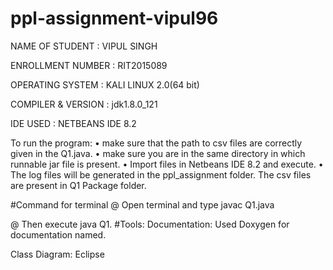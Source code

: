 # ppl-assignment-vipul96
NAME OF STUDENT : VIPUL SINGH

ENROLLMENT NUMBER : RIT2015089


OPERATING SYSTEM : KALI LINUX 2.0(64 bit)

COMPILER & VERSION : jdk1.8.0_121

IDE USED : NETBEANS IDE 8.2

To run the program: • make sure that the path to csv files are correctly given in the Q1.java. • make sure you are in the same directory in which runnable jar file is present. • Import files in Netbeans IDE 8.2 and execute. • The log files will be generated in the ppl_assignment folder. 
The csv files are present in Q1 Package folder.

#Command for terminal
@ Open terminal and type javac Q1.java



@ Then execute java Q1.
#Tools:
Documentation: Used Doxygen for documentation named.



Class Diagram: Eclipse

